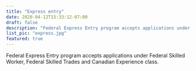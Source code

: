 ```yaml
---
title: "Express entry"
date: 2020-04-12T15:33:12-07:00
draft: false
description: "Federal Express Entry program accepts applications under Federal Skilled Worker, Federal Skilled Trades and Canadian Experience class."
list_pic: "express.jpg"
featured: true
---
```


Federal Express Entry program accepts applications under Federal Skilled Worker, Federal Skilled Trades and Canadian Experience class.
